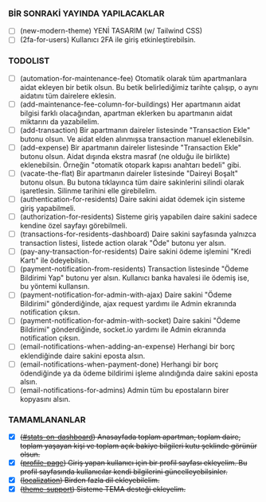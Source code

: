 ### BİR SONRAKİ YAYINDA YAPILACAKLAR
- [ ] (new-modern-theme) YENİ TASARIM (w/ Tailwind CSS)
- [ ] (2fa-for-users) Kullanıcı 2FA ile giriş etkinleştirebilsin.

### TODOLIST
- [ ] (automation-for-maintenance-fee) Otomatik olarak tüm apartmanlara aidat ekleyen bir betik olsun. Bu betik belirlediğimiz tarihte çalışıp, o aynı aidatını tüm dairelere eklesin.
- [ ] (add-maintenance-fee-column-for-buildings) Her apartmanın aidat bilgisi farklı olacağından, apartman eklerken bu apartmanın aidat miktarını da yazabilelim.
- [ ] (add-transaction) Bir apartmanın daireler listesinde "Transaction Ekle" butonu olsun. Ve aidat elden alınmışsa transaction manuel eklenebilsin.
- [ ] (add-expense) Bir apartmanın daireler listesinde "Transaction Ekle" butonu olsun. Aidat dışında ekstra masraf (ne olduğu ile birlikte) eklenebilsin. Örneğin "otomatik otopark kapısı anahtarı bedeli" gibi.
- [ ] (vacate-the-flat) Bir apartmanın daireler listesinde "Daireyi Boşalt" butonu olsun. Bu butona tıklayınca tüm daire sakinlerini silindi olarak işaretlesin. Silinme tarihini elle girebilelim.
- [ ] (authentication-for-residents) Daire sakini aidat ödemek için sisteme giriş yapabilmeli.
- [ ] (authorization-for-residents) Sisteme giriş yapabilen daire sakini sadece kendine özel sayfayı görebilmeli.
- [ ] (transactions-for-residents-dashboard) Daire sakini sayfasında yalnızca transaction listesi, listede action olarak "Öde" butonu yer alsın.
- [ ] (pay-any-transaction-for-residents) Daire sakini ödeme işlemini "Kredi Kartı" ile ödeyebilsin.
- [ ] (payment-notification-from-residents) Transaction listesinde "Ödeme Bildirimi Yap" butonu yer alsın. Kullanıcı banka havalesi ile ödemiş ise, bu yöntemi kullansın.
- [ ] (payment-notification-for-admin-with-ajax) Daire sakini "Ödeme Bildirimi" gönderdiğinde, ajax request yardımı ile Admin ekranında notification çıksın.
- [ ] (payment-notification-for-admin-with-socket) Daire sakini "Ödeme Bildirimi" gönderdiğinde, socket.io yardımı ile Admin ekranında notification çıksın.
- [ ] (email-notifications-when-adding-an-expense) Herhangi bir borç eklendiğinde daire sakini eposta alsın.
- [ ] (email-notifications-when-payment-done) Herhangi bir borç ödendiğinde ya da ödeme bildirimi işleme alındığında daire sakini eposta alsın.
- [ ] (email-notifications-for-admins) Admin tüm bu epostaların birer kopyasını alsın.

### TAMAMLANANLAR
- [x] ~~([#stats-on-dashboard](https://github.com/fatihemre/apteasy/tree/stats-on-dashboard)) Anasayfada toplam apartman, toplam daire, toplam yaşayan kişi ve toplam açık bakiye bilgileri kutu şeklinde görünür olsun.~~
- [x] ~~([profile-page](https://github.com/fatihemre/apteasy/tree/profile-page)) Giriş yapan kullanıcı için bir profil sayfası ekleyelim. Bu profil sayfasında kullanıcılar kendi bilgilerini güncelleyebilsinler.~~
- [x] ~~([localization](https://github.com/fatihemre/apteasy/tree/localization)) Birden fazla dil ekleyebilelim.~~
- [x] ~~([theme-support](https://github.com/fatihemre/apteasy/tree/theme-support)) Sisteme TEMA desteği ekleyelim.~~
